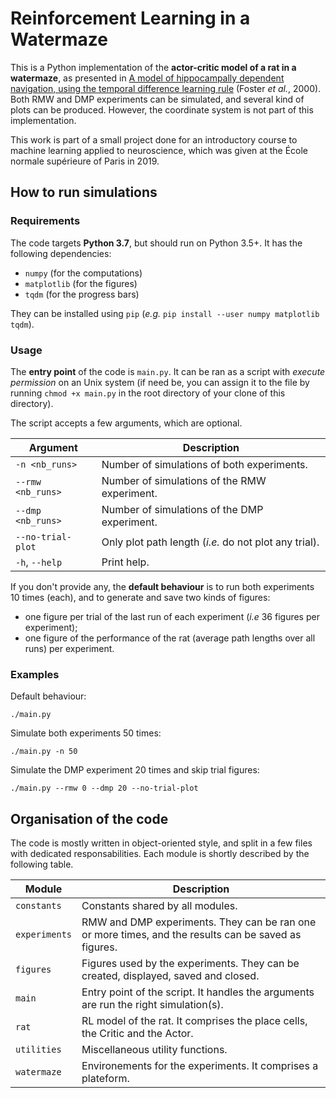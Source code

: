 # Reinforcement Learning in a Watermaze

This is a Python implementation of the **actor-critic model of a rat in a watermaze**, as presented in
[A model of hippocampally dependent navigation, using the temporal difference learning rule](https://www.ncbi.nlm.nih.gov/pubmed/10706212) (Foster _et al._, 2000). Both RMW and DMP experiments can be simulated, and several kind of plots can be produced. However, the coordinate system is not part of this implementation.

This work is part of a small project done for an introductory course to machine learning applied to neuroscience, which was given at the École normale supérieure of Paris in 2019.




## How to run simulations


### Requirements

The code targets **Python 3.7**, but should run on Python 3.5+.
It has the following dependencies:

* `numpy` (for the computations)
* `matplotlib` (for the figures)
* `tqdm` (for the progress bars)

They can be installed using `pip` (_e.g._ `pip install --user numpy matplotlib tqdm`).


### Usage

The **entry point** of the code is `main.py`. It can be ran as a script with _execute permission_ on an Unix system (if need be, you can assign it to the file by running `chmod +x main.py` in the root directory of your clone of this directory).

The script accepts a few arguments, which are optional.

| Argument          | Description                                           |
|-------------------|-------------------------------------------------------|
| `-n <nb_runs>`    | Number of simulations of both experiments.            |
| `--rmw <nb_runs>` | Number of simulations of the RMW experiment.          |
| `--dmp <nb_runs>` | Number of simulations of the DMP experiment.          |
| `--no-trial-plot` | Only plot path length (_i.e._ do not plot any trial). |
| `-h`, `--help`    | Print help.                                           |

If you don't provide any, the **default behaviour** is to run both experiments 10 times (each), and to generate and save two kinds of figures:

* one figure per trial of the last run of each experiment (_i.e_ 36 figures per experiment);
* one figure of the performance of the rat (average path lengths over all runs) per experiment.


### Examples

Default behaviour:
```console
./main.py
```

Simulate both experiments 50 times:
```console
./main.py -n 50
```

Simulate the DMP experiment 20 times and skip trial figures:
```console
./main.py --rmw 0 --dmp 20 --no-trial-plot
```



## Organisation of the code

The code is mostly written in object-oriented style, and split in a few files with dedicated responsabilities.
Each module is shortly described by the following table.

| Module        | Description                                                                                          |
|---------------|------------------------------------------------------------------------------------------------------|
| `constants`   | Constants shared by all modules.                                                                     |
| `experiments` | RMW and DMP experiments. They can be ran one or more times, and the results can be saved as figures. |
| `figures`     | Figures used by the experiments. They can be created, displayed, saved and closed.                   |
| `main`        | Entry point of the script. It handles the arguments are run the right simulation(s).                 |
| `rat`         | RL model of the rat. It comprises the place cells, the Critic and the Actor.                         |
| `utilities`   | Miscellaneous utility functions.                                                                     |
| `watermaze`   | Environements for the experiments. It comprises a plateform.                                         |